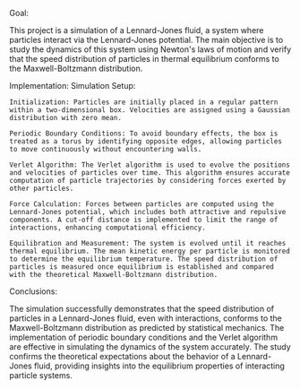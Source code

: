 Goal:

This project is a simulation of a Lennard-Jones fluid, a system where particles interact via the Lennard-Jones potential. The main objective is to study the dynamics of this system using Newton's laws of motion and verify that the speed distribution of particles in thermal equilibrium conforms to the Maxwell-Boltzmann distribution.

Implementation:
  Simulation Setup:

    Initialization: Particles are initially placed in a regular pattern within a two-dimensional box. Velocities are assigned using a Gaussian distribution with zero mean.
    
    Periodic Boundary Conditions: To avoid boundary effects, the box is treated as a torus by identifying opposite edges, allowing particles to move continuously without encountering walls.
    
    Verlet Algorithm: The Verlet algorithm is used to evolve the positions and velocities of particles over time. This algorithm ensures accurate computation of particle trajectories by considering forces exerted by other particles.
  
    Force Calculation: Forces between particles are computed using the Lennard-Jones potential, which includes both attractive and repulsive components. A cut-off distance is implemented to limit the range of interactions, enhancing computational efficiency.
    
    Equilibration and Measurement: The system is evolved until it reaches thermal equilibrium. The mean kinetic energy per particle is monitored to determine the equilibrium temperature. The speed distribution of particles is measured once equilibrium is established and compared with the theoretical Maxwell-Boltzmann distribution.


Conclusions:

The simulation successfully demonstrates that the speed distribution of particles in a Lennard-Jones fluid, even with interactions, conforms to the Maxwell-Boltzmann distribution as predicted by statistical mechanics.
The implementation of periodic boundary conditions and the Verlet algorithm are effective in simulating the dynamics of the system accurately.
The study confirms the theoretical expectations about the behavior of a Lennard-Jones fluid, providing insights into the equilibrium properties of interacting particle systems.

